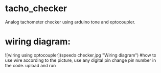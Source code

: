 # tacho_checker
Analog tachometer checker using arduino tone and optocoupler.
# wiring diagram:
![wiring using optocoupler](speedo checker.jpg "Wiring diagram")
#how to use
wire according to the picture, use any digital pin
change pin number in the code.
upload and run
